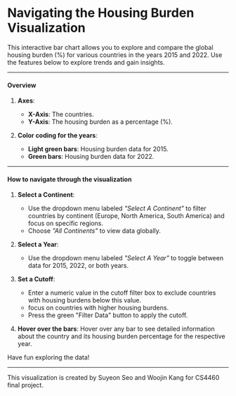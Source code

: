# Navigating the Housing Burden Visualization

This interactive bar chart allows you to explore and compare the global housing burden (%) for various countries in the years 2015 and 2022. Use the features below to explore trends and gain insights.

---

#### **Overview**
1. **Axes**:
   - **X-Axis**: The countries.
   - **Y-Axis**: The housing burden as a percentage (%).

2. **Color coding for the years**:
   - **Light green bars**: Housing burden data for 2015.
   - **Green bars**: Housing burden data for 2022.

---

#### **How to navigate through the visualization**
1. **Select a Continent**:
   - Use the dropdown menu labeled *"Select A Continent"* to filter countries by continent (Europe, North America, South America) and focus on specific regions.
   - Choose *"All Continents"* to view data globally.

2. **Select a Year**:
   - Use the dropdown menu labeled *"Select A Year"* to toggle between data for 2015, 2022, or both years.

3. **Set a Cutoff**:
   - Enter a numeric value in the cutoff filter box to exclude countries with housing burdens below this value.
   - focus on countries with higher housing burdens.
   - Press the green "Filter Data" button to apply the cutoff.

4. **Hover over the bars**:
Hover over any bar to see detailed information about the country and its housing burden percentage for the respective year.

Have fun exploring the data!

---

This visualization is created by Suyeon Seo and Woojin Kang for CS4460 final project. 